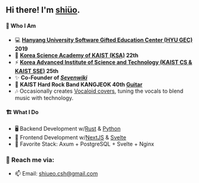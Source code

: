## Hi there! I'm [shiüo](https://shiueo.xyz).

#### 🍣 Who I Am
- 💻 **[Hanyang University Software Gifted Education Center (HYU GEC)](https://gifted.hanyang.ac.kr/) 2019**
- 🎒 **[Korea Science Academy of KAIST (KSA)](https://ksa.hs.kr/) 22th**
- ⚡ **[Korea Advanced Institute of Science and Technology (KAIST CS & KAIST SSE)](https://www.kaist.ac.kr/en/) 25th**
- ✨ <b>Co-Founder of ***[Sevenwiki](https://seven.wiki)***</b>
- 🎸 **KAIST Hard Rock Band KANGJEOK 40th [Guitar](https://www.youtube.com/@shiueo)**
- 🎶 Occasionally creates [Vocaloid covers](https://www.youtube.com/@shiueo), tuning the vocals to blend music with technology.

#### 🏗️ What I Do
- 🖥️ Backend Development w/[Rust](https://www.rust-lang.org/) & [Python](https://www.python.org/)
- 📱 Frontend Development w/[NextJS](https://nextjs.org/) & [Svelte](https://svelte.dev/)
- 💓 Favorite Stack: Axum + PostgreSQL + Svelte + Nginx

### 📮 Reach me via:
- 📫 Email: <shiueo.csh@gmail.com>
